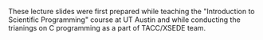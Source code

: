 These lecture slides were first prepared while teaching the "Introduction to Scientific Programming" course at UT Austin and while conducting the trianings on C programming as a part of TACC/XSEDE team.
